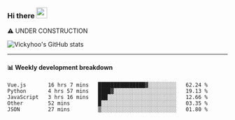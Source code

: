 ### Hi there <a href="https://www.gautamkrishnar.com/"><img src="https://media.giphy.com/media/hvRJCLFzcasrR4ia7z/giphy.gif" width="25px"></a>
⚠️ UNDER CONSTRUCTION

![Vickyhoo's GitHub stats](https://github-readme-stats.vercel.app/api?username=vickyhoo&theme=react&show_icons=true)

---

#### :bar_chart: Weekly development breakdown

<!--START_SECTION:waka-->
```text
Vue.js       16 hrs 7 mins   ███████████████▓░░░░░░░░░   62.24 % 
Python       4 hrs 57 mins   ████▓░░░░░░░░░░░░░░░░░░░░   19.13 % 
JavaScript   3 hrs 16 mins   ███░░░░░░░░░░░░░░░░░░░░░░   12.66 % 
Other        52 mins         █░░░░░░░░░░░░░░░░░░░░░░░░   03.35 % 
JSON         27 mins         ▒░░░░░░░░░░░░░░░░░░░░░░░░   01.80 % 
```
<!--END_SECTION:waka-->


<!--
**vickyhoo/vickyhoo** is a ✨ _special_ ✨ repository because its `README.md` (this file) appears on your GitHub profile.

Here are some ideas to get you started:

- 🔭 I’m currently working on ...
- 🌱 I’m currently learning ...
- 👯 I’m looking to collaborate on ...
- 🤔 I’m looking for help with ...
- 💬 Ask me about ...
- 📫 How to reach me: ...
- 😄 Pronouns: ...
- ⚡ Fun fact: ...
-->
